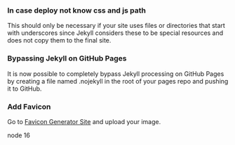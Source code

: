 ### In case deploy not know css and js path

This should only be necessary if your site uses files or directories that start with underscores since Jekyll considers these to be special resources and does not copy them to the final site.

### Bypassing Jekyll on GitHub Pages

It is now possible to completely bypass Jekyll processing on GitHub Pages by creating a file named .nojekyll in the root of your pages repo and pushing it to GitHub.

### Add Favicon

Go to [Favicon Generator Site](https://realfavicongenerator.net/) and upload your image.

node 16